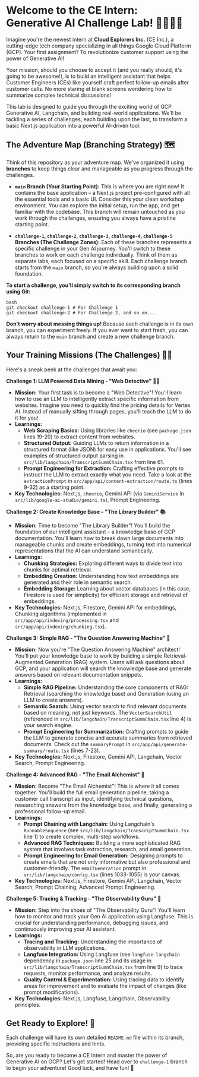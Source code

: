 # Welcome to the CE Intern: Generative AI Challenge Lab! 👩‍💻👨‍💻

Imagine you're the newest intern at **Cloud Explorers Inc.** (CE Inc.), a cutting-edge tech company specializing in all things Google Cloud Platform (GCP). Your first assignment? To revolutionize customer support using the power of Generative AI!

Your mission, should you choose to accept it (and you really should, it's going to be awesome!), is to build an intelligent assistant that helps Customer Engineers (CEs) like yourself craft perfect follow-up emails after customer calls.  No more staring at blank screens wondering how to summarize complex technical discussions!

This lab is designed to guide you through the exciting world of GCP Generative AI, Langchain, and building real-world applications.  We'll be tackling a series of challenges, each building upon the last, to transform a basic Next.js application into a powerful AI-driven tool.

## The Adventure Map (Branching Strategy) 🗺️

Think of this repository as your adventure map. We've organized it using **branches** to keep things clear and manageable as you progress through the challenges.

*   **`main` Branch (Your Starting Point):** This is where you are right now! It contains the base application – a Next.js project pre-configured with all the essential tools and a basic UI.  Consider this your clean workshop environment. You can explore the initial setup, run the app, and get familiar with the codebase.  This branch will remain untouched as you work through the challenges, ensuring you always have a pristine starting point.

*   **`challenge-1`, `challenge-2`, `challenge-3`, `challenge-4`, `challenge-5` Branches (The Challenge Zones):**  Each of these branches represents a specific challenge in your Gen AI journey.  You'll switch to these branches to work on each challenge individually.  Think of them as separate labs, each focused on a specific skill.  Each challenge branch starts from the `main` branch, so you're always building upon a solid foundation.

**To start a challenge, you'll simply switch to its corresponding branch using Git:**

```
bash
git checkout challenge-1 # For Challenge 1
git checkout challenge-2 # For Challenge 2, and so on...
```

**Don't worry about messing things up!** Because each challenge is in its own branch, you can experiment freely. If you ever want to start fresh, you can always return to the `main` branch and create a new challenge branch.

## Your Training Missions (The Challenges) 🏋️‍♀️

Here's a sneak peek at the challenges that await you:

**Challenge 1: LLM Powered Data Mining - "Web Detective" 🕵️‍♀️**

*   **Mission:**  Your first task is to become a "Web Detective"! You'll learn how to use an LLM to intelligently extract specific information from websites.  Imagine you need to quickly find the pricing details for Vertex AI.  Instead of manually sifting through pages, you'll teach the LLM to do it for you!
*   **Learnings:**
    *   **Web Scraping Basics:** Using libraries like `cheerio` (see `package.json` lines 19-20) to extract content from websites.
    *   **Structured Output:**  Guiding LLMs to return information in a structured format (like JSON) for easy use in applications.  You'll see examples of structured output parsing in `src/lib/langchain/TranscriptSummChain.tsx` from line 61.
    *   **Prompt Engineering for Extraction:** Crafting effective prompts to instruct the LLM to extract exactly what you need.  Take a look at the `extractionPrompt` in `src/app/api/content-extraction/route.ts` (lines 9-32) as a starting point.
*   **Key Technologies:** Next.js, `cheerio`, Gemini API (via `GeminiService` in `src/lib/google-ai-studio/gemini.ts`), Prompt Engineering.

**Challenge 2: Create Knowledge Base - "The Library Builder" 📚**

*   **Mission:**  Time to become "The Library Builder"! You'll build the foundation of our intelligent assistant – a knowledge base of GCP documentation.  You'll learn how to break down large documents into manageable chunks and create embeddings, turning text into numerical representations that the AI can understand semantically.
*   **Learnings:**
    *   **Chunking Strategies:**  Exploring different ways to divide text into chunks for optimal retrieval.
    *   **Embedding Creation:** Understanding how text embeddings are generated and their role in semantic search.
    *   **Embedding Storage:**  Learning about vector databases (in this case, Firestore is used for simplicity) for efficient storage and retrieval of embeddings.
*   **Key Technologies:** Next.js, Firestore, Gemini API for embeddings, Chunking algorithms (implemented in `src/app/api/indexing/processing.tsx` and `src/app/api/indexing/chunking.tsx`).

**Challenge 3: Simple RAG - "The Question Answering Machine" 🤖**

*   **Mission:**  Now you're "The Question Answering Machine" architect! You'll put your knowledge base to work by building a simple Retrieval-Augmented Generation (RAG) system.  Users will ask questions about GCP, and your application will search the knowledge base and generate answers based on relevant documentation snippets.
*   **Learnings:**
    *   **Simple RAG Pipeline:**  Understanding the core components of RAG: Retrieval (searching the knowledge base) and Generation (using an LLM to create answers).
    *   **Semantic Search:**  Using vector search to find relevant documents based on meaning, not just keywords.  The `VectorSearchUtil` (referenced in `src/lib/langchain/TranscriptSummChain.tsx` line 4) is your search engine.
    *   **Prompt Engineering for Summarization:**  Crafting prompts to guide the LLM to generate concise and accurate summaries from retrieved documents.  Check out the `summaryPrompt` in `src/app/api/generate-summary/route.tsx` (lines 7-23).
*   **Key Technologies:** Next.js, Firestore, Gemini API, Langchain, Vector Search, Prompt Engineering.

**Challenge 4: Advanced RAG - "The Email Alchemist" 📧**

*   **Mission:**  Become "The Email Alchemist"! This is where it all comes together. You'll build the full email generation pipeline, taking a customer call transcript as input, identifying technical questions, researching answers from the knowledge base, and finally, generating a professional follow-up email.
*   **Learnings:**
    *   **Prompt Chaining with Langchain:**  Using Langchain's `RunnableSequence` (see `src/lib/langchain/TranscriptSummChain.tsx` line 1) to create complex, multi-step workflows.
    *   **Advanced RAG Techniques:**  Building a more sophisticated RAG system that involves task extraction, research, and email generation.
    *   **Prompt Engineering for Email Generation:**  Designing prompts to create emails that are not only informative but also professional and customer-friendly.  The `emailGeneration` prompt in `src/lib/langchain/config.tsx` (lines 1033-1055) is your canvas.
*   **Key Technologies:** Next.js, Firestore, Gemini API, Langchain, Vector Search, Prompt Chaining, Advanced Prompt Engineering.

**Challenge 5: Tracing & Tracking - "The Observability Guru" 🔭**

*   **Mission:**  Step into the shoes of "The Observability Guru"!  You'll learn how to monitor and track your Gen AI application using Langfuse.  This is crucial for understanding performance, debugging issues, and continuously improving your AI assistant.
*   **Learnings:**
    *   **Tracing and Tracking:**  Understanding the importance of observability in LLM applications.
    *   **Langfuse Integration:**  Using Langfuse (see `langfuse-langchain` dependency in `package.json` line 25 and its usage in `src/lib/langchain/TranscriptSummChain.tsx` from line 9) to trace requests, monitor performance, and analyze results.
    *   **Quality Control & Experimentation:**  Using tracing data to identify areas for improvement and to evaluate the impact of changes (like prompt modifications).
*   **Key Technologies:** Next.js, Langfuse, Langchain, Observability principles.

## Get Ready to Explore! 🚀

Each challenge will have its own detailed `README.md` file within its branch, providing specific instructions and hints.

So, are you ready to become a CE Intern and master the power of Generative AI on GCP? Let's get started!  Head over to `challenge-1` branch to begin your adventure! Good luck, and have fun! 🎉